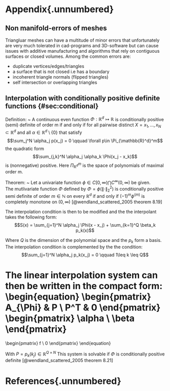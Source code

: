 # Appendix{.unnumbered}

## Non manifold-errors of meshes

Triangluar meshes can have a multitude of minor errors that unfortunately are very much tolerated in cad-programs and 
3D-software but can cause issues with additive manufacturing and algorithms that rely on contiguous surfaces or closed volumes.
Among the common errors are:

- duplicate vertices/edges/triangles
- a surface that is not closed i.e has a boundary
- incoherent triangle normals (flipped triangles)
- self intersection or overlapping triangles

## Interpolation with conditionally positive definite functions {#sec:conditional}

Definition:
  ~ A continuous even function $\Phi:\mathbb{R}^d \mapsto \mathbb{R}$ is conditionally positive (semi) definite
    of order m if and only if for all pairwise distinct $X = {x_1, ... ,x_N } \subset \mathbb{R}^d$ 
    and all $\alpha \in \mathbb{R}^d\setminus\{0\}$ that satisfy 
    $$\sum_j^N \alpha_j p(x_j) = 0 \qquad \forall p\in \Pi_{\mathbb{R}^d}^m$$
    the quadratic form
    $$\sum_{j,k}^N \alpha_j \alpha_k \Phi(x_j - x_k)$$ 
    is (nonnegative) positive.
    Here $\Pi_{\mathbb{R}^d}^m$ is the space of polynomials of maximal order m.
    

Theorem:
  ~ Let a univariate function $\phi \in C[0,\infty) \bigcap C^\infty(0,\infty)$ be given.  
    The mutlivariate function $\Phi$ defined by $\Phi=\phi(\lVert \cdot \rVert^2_2)$ is conditionally positive semi definite
    of order $m\in\mathbb{N}$ on every $\mathbb{R}^d$ if and only if
    $(-1)^m \phi^{(m)}$ is completely monotone on $(0,\infty)$ [@wendland_scattered_2005 theorem 8.19]

The interpolation condition is then to be modified and the the interpolant takes the following form:
$$S(x) = \sum_{j=1}^N \alpha_j \Phi(x - x_j) + \sum_{k=1}^Q \beta_k p_k(x)$$

Where $Q$ is the dimension of the polynomial space and the $p_k$ form a basis.
The interpolation condition is complemented by the the condition:
$$\sum_{j=1}^N \alpha_j p_k(x_j) = 0 \qquad 1\leq k \leq Q$$

The linear interpolation system can then be written in the compact form:
\begin{equation}
\begin{pmatrix}
A_{\Phi} & P \\
P^T & 0 
\end{pmatrix}
\begin{pmatrix}
\alpha \\
\beta 
\end{pmatrix}
=
\begin{pmatrix}
f \\
0 
\end{pmatrix}
\end{equation}

With $P = p_k(k_j) \in \mathbb{R}^{Q \times N}$
This system is solvable if $\Phi$ is conditionally positive definite [@wendland_scattered_2005 theorem 8.21]


# References{.unnumbered}

<div id="refs"></div>


